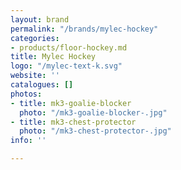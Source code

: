 ```yaml
---
layout: brand
permalink: "/brands/mylec-hockey"
categories:
- products/floor-hockey.md
title: Mylec Hockey
logo: "/mylec-text-k.svg"
website: ''
catalogues: []
photos:
- title: mk3-goalie-blocker
  photo: "/mk3-goalie-blocker-.jpg"
- title: mk3-chest-protector
  photo: "/mk3-chest-protector-.jpg"
info: ''

---
```

